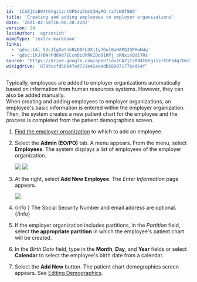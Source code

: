 ```yaml
---
id: '1CAZjCsB94t6Ygi1zrtOPb4q7Um23HyMO-rx7zW8T9BQ'
title: 'Creating and adding employees to employer organizations'
date: '2021-02-18T16:06:30.420Z'
version: 24
lastAuthor: 'egrzetich'
mimeType: 'text/x-markdown'
links:
  - 'gdoc:1Al_53cJIgXetnbNLD0FLUXjIy7Gul0aHAPQJGPHwNdg'
  - 'gdoc:1kJrBWrFd8Hd7ECcmDi0hRkIDo01RPj_bRNxinQd17Rs'
source: 'https://drive.google.com/open?id=1CAZjCsB94t6Ygi1zrtOPb4q7Um23HyMO-rx7zW8T9BQ'
wikigdrive: '8799ccfd58b47ed721e42eeadb589071776ed64f'
---
```

Typically, employees are added to employer organizations automatically based on information from human resources systems. However, they can also be added manually.  
When creating and adding employees to employer organizations, an employee's basic information is entered within the employer organization. Then, the system creates a new patient chart for the employee and the process is completed from the patient demographics screen.
1. [Find the employer organization](gdoc:1Al_53cJIgXetnbNLD0FLUXjIy7Gul0aHAPQJGPHwNdg) to which to add an employee.
2. Select the <strong>Admin (EO/PO)</strong> tab. A menu appears. From the menu, select <strong>Employees</strong>. The system displays a list of employees of the employer organization.

   <img src="../creating-and-adding-employees-to-employer-organizations.assets/10000000000000E0000000939AB53CC97E68DAFB.png" />

   <img src="../creating-and-adding-employees-to-employer-organizations.assets/10000000000003A10000018AF2857DA662A5A17B.png" />

3. At the right, select <strong>Add New Employee</strong>. The <em>Enter Information</em> page appears.

   <img src="../creating-and-adding-employees-to-employer-organizations.assets/100000000000028800000139E19BD4B7A91806CE.png" />  

4. {info }
   The Social Security Number and email address are optional.{/info}
5. If the employer organization includes partitions, in the <em>Partition</em> field, select <strong>the appropriate partition</strong> in which the employee's patient chart will be created.
6. In the <em>Birth Date</em> field, type in the <strong>Month</strong>, <strong>Day</strong>, and <strong>Year</strong> fields or select <strong>Calendar</strong> to select the employee's birth date from a calendar.
7. Select the <strong>Add New</strong> button. The patient chart demographics screen appears. See [Editing Demographics](gdoc:1kJrBWrFd8Hd7ECcmDi0hRkIDo01RPj_bRNxinQd17Rs).
